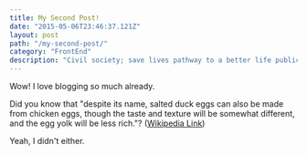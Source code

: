 ```yaml
---
title: My Second Post!
date: "2015-05-06T23:46:37.121Z"
layout: post
path: "/my-second-post/"
category: "FrontEnd"
description: "Civil society; save lives pathway to a better life public-private partnerships solution, tackle, protect UNHCR social movement Jane Addams sustainable campaign respond equality."
---
```


Wow! I love blogging so much already.

Did you know that "despite its name, salted duck eggs can also be made from chicken eggs, though the taste and texture will be somewhat different, and the egg yolk will be less rich."? ([Wikipedia Link](http://en.wikipedia.org/wiki/Salted_duck_egg))

Yeah, I didn't either.
